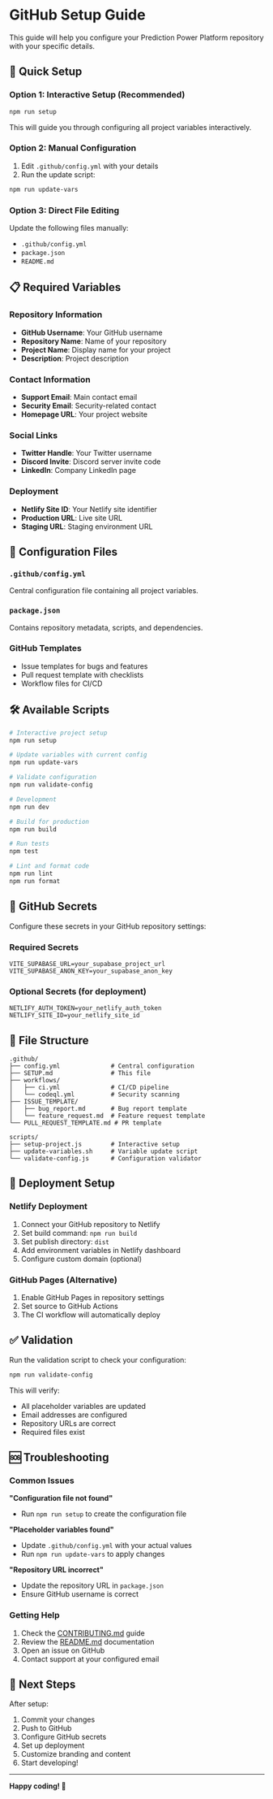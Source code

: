 # GitHub Setup Guide

This guide will help you configure your Prediction Power Platform repository with your specific details.

## 🚀 Quick Setup

### Option 1: Interactive Setup (Recommended)
```bash
npm run setup
```

This will guide you through configuring all project variables interactively.

### Option 2: Manual Configuration
1. Edit `.github/config.yml` with your details
2. Run the update script:
```bash
npm run update-vars
```

### Option 3: Direct File Editing
Update the following files manually:
- `.github/config.yml`
- `package.json`
- `README.md`

## 📋 Required Variables

### Repository Information
- **GitHub Username**: Your GitHub username
- **Repository Name**: Name of your repository
- **Project Name**: Display name for your project
- **Description**: Project description

### Contact Information
- **Support Email**: Main contact email
- **Security Email**: Security-related contact
- **Homepage URL**: Your project website

### Social Links
- **Twitter Handle**: Your Twitter username
- **Discord Invite**: Discord server invite code
- **LinkedIn**: Company LinkedIn page

### Deployment
- **Netlify Site ID**: Your Netlify site identifier
- **Production URL**: Live site URL
- **Staging URL**: Staging environment URL

## 🔧 Configuration Files

### `.github/config.yml`
Central configuration file containing all project variables.

### `package.json`
Contains repository metadata, scripts, and dependencies.

### GitHub Templates
- Issue templates for bugs and features
- Pull request template with checklists
- Workflow files for CI/CD

## 🛠️ Available Scripts

```bash
# Interactive project setup
npm run setup

# Update variables with current config
npm run update-vars

# Validate configuration
npm run validate-config

# Development
npm run dev

# Build for production
npm run build

# Run tests
npm test

# Lint and format code
npm run lint
npm run format
```

## 🔐 GitHub Secrets

Configure these secrets in your GitHub repository settings:

### Required Secrets
```
VITE_SUPABASE_URL=your_supabase_project_url
VITE_SUPABASE_ANON_KEY=your_supabase_anon_key
```

### Optional Secrets (for deployment)
```
NETLIFY_AUTH_TOKEN=your_netlify_auth_token
NETLIFY_SITE_ID=your_netlify_site_id
```

## 📁 File Structure

```
.github/
├── config.yml              # Central configuration
├── SETUP.md                # This file
├── workflows/
│   ├── ci.yml              # CI/CD pipeline
│   └── codeql.yml          # Security scanning
├── ISSUE_TEMPLATE/
│   ├── bug_report.md       # Bug report template
│   └── feature_request.md  # Feature request template
└── PULL_REQUEST_TEMPLATE.md # PR template

scripts/
├── setup-project.js        # Interactive setup
├── update-variables.sh     # Variable update script
└── validate-config.js      # Configuration validator
```

## 🚀 Deployment Setup

### Netlify Deployment
1. Connect your GitHub repository to Netlify
2. Set build command: `npm run build`
3. Set publish directory: `dist`
4. Add environment variables in Netlify dashboard
5. Configure custom domain (optional)

### GitHub Pages (Alternative)
1. Enable GitHub Pages in repository settings
2. Set source to GitHub Actions
3. The CI workflow will automatically deploy

## ✅ Validation

Run the validation script to check your configuration:

```bash
npm run validate-config
```

This will verify:
- All placeholder variables are updated
- Email addresses are configured
- Repository URLs are correct
- Required files exist

## 🆘 Troubleshooting

### Common Issues

**"Configuration file not found"**
- Run `npm run setup` to create the configuration file

**"Placeholder variables found"**
- Update `.github/config.yml` with your actual values
- Run `npm run update-vars` to apply changes

**"Repository URL incorrect"**
- Update the repository URL in `package.json`
- Ensure GitHub username is correct

### Getting Help

1. Check the [CONTRIBUTING.md](../CONTRIBUTING.md) guide
2. Review the [README.md](../README.md) documentation
3. Open an issue on GitHub
4. Contact support at your configured email

## 🎉 Next Steps

After setup:
1. Commit your changes
2. Push to GitHub
3. Configure GitHub secrets
4. Set up deployment
5. Customize branding and content
6. Start developing!

---

**Happy coding! 🚀**